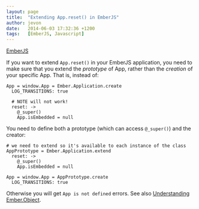 ```yaml
---
layout: page
title:  "Extending App.reset() in EmberJS"
author: jevon
date:   2014-06-03 17:32:36 +1200
tags:   [EmberJS, Javascript]
---
```


[EmberJS](emberjs.md)

If you want to extend `App.reset()` in your EmberJS application, you need to make sure that you extend the _prototype_ of App, rather than the _creation_ of your specific App. That is, instead of:

```
App = window.App = Ember.Application.create
  LOG_TRANSITIONS: true

  # NOTE will not work!
  reset: ->
    @_super()
    App.isEmbedded = null
```

You need to define both a prototype (which can access `@_super()`) and the creator:

```
# we need to extend so it's available to each instance of the class
AppPrototype = Ember.Application.extend
  reset: ->
    @_super()
    App.isEmbedded = null

App = window.App = AppPrototype.create
  LOG_TRANSITIONS: true
```

Otherwise you will get `App is not defined` errors. See also <a href="http://www.cerebris.com/blog/2012/03/06/understanding-ember-object/">Understanding Ember.Object</a>.
